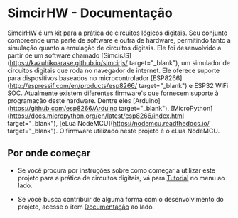 # SimcirHW - Documentação

SimcirHW é um kit para a prática de circuitos lógicos digitais.
Seu conjunto compreende uma parte de software e outra de hardware,
permitindo tanto a simulação quanto a emulação de circuitos digitais.
Ele foi desenvolvido a partir de um software chamado [SimcirJS](https://kazuhikoarase.github.io/simcirjs/ target="_blank"),
um simulador de circuitos digitais que roda no navegador de internet.
Ele oferece suporte para dispositivos baseados no microcontrolador [ESP8266](http://espressif.com/en/products/esp8266/ target="_blank")
e ESP32 WiFi SOC.
Atualmente existem diferentes firmware's que fornecem suporte à programação deste hardware. Dentre eles 
[Arduino](https://github.com/esp8266/Arduino target="_blank"),
[MicroPython](https://docs.micropython.org/en/latest/esp8266/index.html target="_blank"),
[eLua NodeMCU](https://nodemcu.readthedocs.io/ target="_blank").
O firmware utilizado neste projeto é o eLua NodeMCU.

## Por onde começar
* Se você procura por instruções sobre como começar a utilizar este projeto para a prática de circuitos digitais,
vá para [Tutorial]() no menu ao lado.

* Se você busca contribuir de alguma forma com o desenvolvimento do projeto,
acesse o item [Documentação]() ao lado.